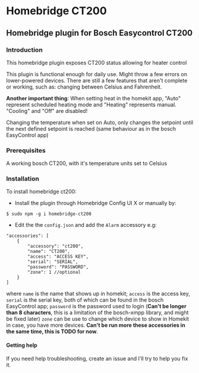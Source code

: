 # Homebridge CT200

## Homebridge plugin for Bosch Easycontrol CT200

### Introduction
This homebridge plugin exposes CT200 status allowing for heater control

This plugin is functional enough for daily use. Might throw a few errors on lower-powered devices. There are still a few features that aren't complete or working, such as: changing between Celsius and Fahrenheit.

**Another important thing**: When setting heat in the homekit app, "Auto" represent scheduled heating mode and "Heating" represents manual. "Cooling" and "Off" are disabled!

Changing the temperature when set on Auto, only changes the setpoint until the next defined setpoint is reached (same behaviour as in the bosch EasyControl app)

### Prerequisites
A working bosch CT200, with it's temperature units set to Celsius

### Installation
To install homebridge ct200:
- Install the plugin through Homebridge Config UI X or manually by:
```
$ sudo npm -g i homebridge-ct200
```
- Edit the the `config.json` and add the `Alarm` accessory e.g:
```
"accessories": [
    {
        "accessory": "ct200",
        "name": "CT200",
        "access": "ACCESS KEY",
        "serial": "SERIAL",
        "password": "PASSWORD",
        "zone": 1 //optional
    }
]
```
where `name` is the name that shows up in homekit; `access` is the access key, `serial` is the serial key, both of which can be found in the bosch EasyControl app; `password` is the password used to login (**Can't be longer than 8 characters**, this is a limitation of the bosch-xmpp library, and might be fixed later)
`zone` can be use to change which device to show in Homekit in case, you have more devices. **Can't be run more these accessories in the same time, this is TODO for now**.
#### Getting help
If you need help troubleshooting, create an issue and I'll try to help you fix it.
